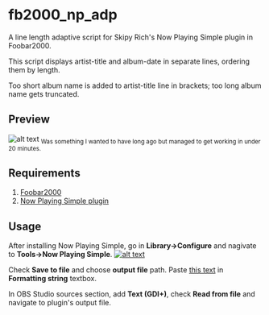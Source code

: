# fb2000_np_adp

A line length adaptive script for Skipy Rich's Now Playing Simple plugin in Foobar2000.

This script displays artist-title and album-date in separate lines, ordering them by length.

Too short album name is added to artist-title line in brackets; too long album name gets truncated.

## Preview
![alt text](https://raw.githubusercontent.com/syrtsevser/fb2000_np_adp/master/Presentation/demonstration.png)
<sub>Was something I wanted to have long ago but managed to get working in under 20 minutes.</sub>

## Requirements
1. [Foobar2000](https://www.foobar2000.org)
2. [Now Playing Simple plugin](http://skipyrich.com/wiki/Foobar2000:Now_Playing_Simple)

## Usage
After installing Now Playing Simple, go in **Library->Configure** and nagivate to **Tools->Now Playing Simple**.
[![alt text](https://raw.githubusercontent.com/syrtsevser/fb2000_np_adp/master/Presentation/installation_small.png)](https://raw.githubusercontent.com/syrtsevser/fb2000_np_adp/master/Presentation/installation.png)

Check **Save to file** and choose **output file** path. Paste [this text](https://github.com/syrtsevser/fb2000_np_adp/blob/master/fb2000_np_adp.txt) in **Formatting string** textbox.

In OBS Studio sources section, add **Text (GDI+)**, check **Read from file** and navigate to plugin's output file.
